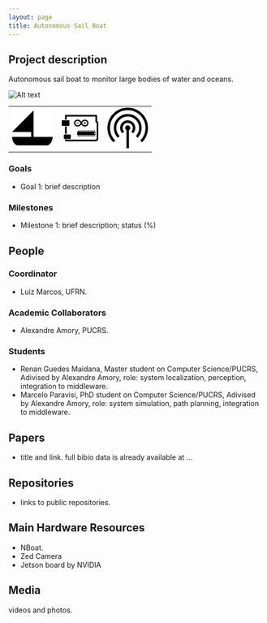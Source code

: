 ```yaml
---
layout: page
title: Autonomous Sail Boat
---
```


## Project description

Autonomous sail boat to monitor large bodies of water and oceans.

![Alt text](./proj1.jpg?raw=true "Project diagram")

| | | |
| --- | --- | --- |
| ![sail boat](../images/icons/sail-boat.png "sail boat") |  ![electronics](../images/icons/electronics.png "electronics") | ![sensors](../images/icons/sensor.png "sensors") |


### Goals

 - Goal 1: brief description

### Milestones

 - Milestone 1: brief description; status (%)


## People

### Coordinator

 - Luiz Marcos, UFRN.

### Academic Collaborators

 - Alexandre Amory, PUCRS.

### Students

 - Renan Guedes Maidana, Master student on Computer Science/PUCRS, Adivised by Alexandre Amory, role: system localization, perception, integration to middleware.
 - Marcelo Paravisi, PhD student on Computer Science/PUCRS, Adivised by Alexandre Amory, role: system simulation, path planning, integration to middleware.

## Papers

 - title and link. full bibio data is already available at ...

## Repositories

 - links to public repositories.

## Main Hardware Resources

 - NBoat.
 - Zed Camera
 - Jetson board by NVIDIA
 
## Media 

videos and photos.

